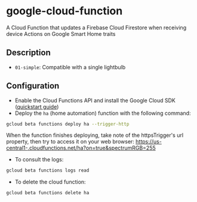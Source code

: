 # google-cloud-function

A Cloud Function that updates a Firebase Cloud Firestore when receiving device Actions on Google Smart Home traits


## Description

* `01-simple`: Compatible with a single lightbulb


## Configuration

* Enable the Cloud Functions API and install the Google Cloud SDK ([quickstart guide](https://cloud.google.com/functions/docs/quickstart))
* Deploy the `ha` (home automation) function with the following command:
```bash
gcloud beta functions deploy ha --trigger-http
```
When the function finishes deploying, take note of the httpsTrigger's url property, then try to access it on your web browser:
[https://us-central1-<PROJECT ID>.cloudfunctions.net/ha?on=true&spectrumRGB=255]()

* To consult the logs:
```bash
gcloud beta functions logs read
```

* To delete the cloud function:
```bash
gcloud beta functions delete ha
```
